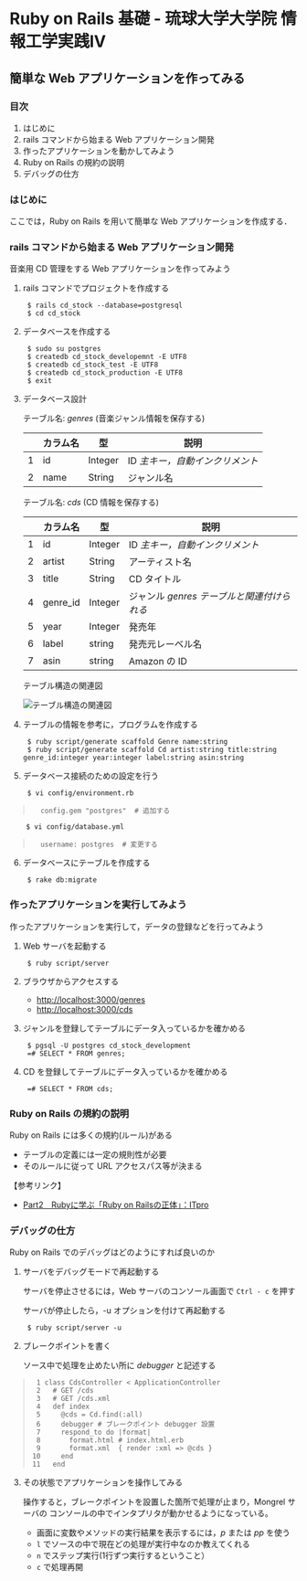 Ruby on Rails 基礎 - 琉球大学大学院 情報工学実践IV
================================================================================

簡単な Web アプリケーションを作ってみる
--------------------------------------------------------------------------------


### 目次

1. はじめに
2. rails コマンドから始まる Web アプリケーション開発
3. 作ったアプリケーションを動かしてみよう
4. Ruby on Rails の規約の説明
5. デバッグの仕方

### はじめに

ここでは，Ruby on Rails を用いて簡単な Web アプリケーションを作成する．


### rails コマンドから始まる Web アプリケーション開発

音楽用 CD 管理をする Web アプリケーションを作ってみよう

1. rails コマンドでプロジェクトを作成する

        $ rails cd_stock --database=postgresql
        $ cd cd_stock

2. データベースを作成する

        $ sudo su postgres
        $ createdb cd_stock_developemnt -E UTF8
        $ createdb cd_stock_test -E UTF8
        $ createdb cd_stock_production -E UTF8
        $ exit


3. データベース設計

    テーブル名: *genres* (音楽ジャンル情報を保存する)

    | |カラム名|   型   |                       説明
    |-|--------|--------|------------------------------------------------------------
    |1|id      |Integer |ID *主キー，自動インクリメント*
    |2|name    |String  |ジャンル名


    テーブル名: *cds* (CD 情報を保存する)

    | |カラム名|   型   |                       説明
    |-|--------|--------|------------------------------------------------------------
    |1|id      |Integer |ID *主キー，自動インクリメント*
    |2|artist  |String  |アーティスト名
    |3|title   |String  |CD タイトル
    |4|genre_id|Integer |ジャンル *genres テーブルと関連付けられる*
    |5|year    |Integer |発売年
    |6|label   |string  |発売元レーベル名
    |7|asin    |string  |Amazon の ID


    テーブル構造の関連図

    ![テーブル構造の関連図](images/tables.png "ERD")

4. テーブルの情報を参考に，プログラムを作成する

        $ ruby script/generate scaffold Genre name:string
        $ ruby script/generate scaffold Cd artist:string title:string genre_id:integer year:integer label:string asin:string

5. データベース接続のための設定を行う

        $ vi config/environment.rb
>       config.gem "postgres"  # 追加する


        $ vi config/database.yml
>       username: postgres  # 変更する


6. データベースにテーブルを作成する

        $ rake db:migrate


### 作ったアプリケーションを実行してみよう

作ったアプリケーションを実行して，データの登録などを行ってみよう

1. Web サーバを起動する

        $ ruby script/server

2. ブラウザからアクセスする

    * <http://localhost:3000/genres>
    * <http://localhost:3000/cds>

3. ジャンルを登録してテーブルにデータ入っているかを確かめる

        $ pgsql -U postgres cd_stock_development
        =# SELECT * FROM genres;

4. CD を登録してテーブルにデータ入っているかを確かめる

        =# SELECT * FROM cds;


### Ruby on Rails の規約の説明

Ruby on Rails には多くの規約(ルール)がある

* テーブルの定義には一定の規則性が必要
* そのルールに従って URL アクセスパス等が決まる

【参考リンク】

* [Part2　Rubyに学ぶ「Ruby on Railsの正体」：ITpro](http://itpro.nikkeibp.co.jp/article/COLUMN/20070626/275943/?P=3)


### デバッグの仕方

Ruby on Rails でのデバッグはどのようにすれば良いのか

1. サーバをデバッグモードで再起動する

    サーバを停止させるには，Web サーバのコンソール画面で `Ctrl - c` を押す

    サーバが停止したら，-u オプションを付けて再起動する

        $ ruby script/server -u

2. ブレークポイントを書く

    ソース中で処理を止めたい所に *debugger* と記述する
>      1 class CdsController < ApplicationController
>      2   # GET /cds
>      3   # GET /cds.xml
>      4   def index
>      5     @cds = Cd.find(:all)
>      6     debugger # ブレークポイント debugger 設置
>      7     respond_to do |format|
>      8       format.html # index.html.erb
>      9       format.xml  { render :xml => @cds }
>     10     end
>     11   end

3. その状態でアプリケーションを操作してみる

    操作すると，ブレークポイントを設置した箇所で処理が止まり，Mongrel サーバの
    コンソールの中でインタプリタが動かせるようになっている。

    * 画面に変数やメソッドの実行結果を表示するには，*p* または *pp* を使う
    * `l` でソースの中で現在どの処理が実行中なのか教えてくれる
    * `n` でステップ実行(1行ずつ実行するということ）
    * `c` で処理再開



